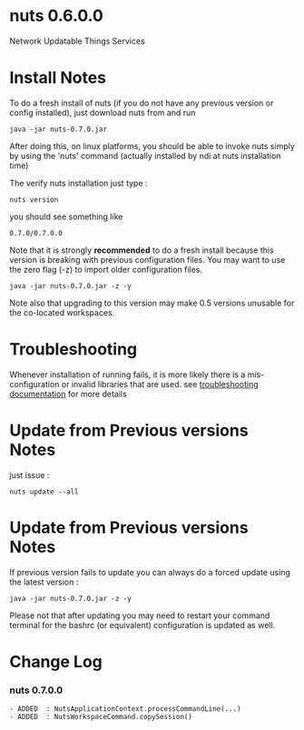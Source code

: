 # nuts 0.6.0.0
Network Updatable Things Services

# Install Notes
To do a fresh install of nuts (if you do not have any previous version or config installed), just download nuts from and run

```
java -jar nuts-0.7.0.jar
```
After doing this, on linux platforms, you should be able to invoke nuts simply by using the 'nuts' command 
(actually installed by ndi at nuts installation time)

The verify nuts installation just type :
```
nuts version
```
you should see something like
```
0.7.0/0.7.0.0
```

Note that it is strongly **recommended** to do a fresh install because this version is breaking with previous configuration files. 
You may want to use the zero flag (-z) to import older configuration files.

```
java -jar nuts-0.7.0.jar -z -y
```

Note also that upgrading to this version may make 0.5 versions unusable for the co-located workspaces.

# Troubleshooting
Whenever installation of running fails, it is more likely there is a mis-configuration or invalid libraries that are used. 
see [troubleshooting documentation](../troubleshooting.md) for more details


# Update from Previous versions Notes
just issue :  
```
nuts update --all
```

# Update from Previous versions Notes
If previous version fails to update you can always do a forced update using the latest version :  
```
java -jar nuts-0.7.0.jar -z -y
```

Please not that after updating you may need to restart your command terminal for the bashrc (or equivalent) configuration is updated as well.

# Change Log
### nuts 0.7.0.0
    - ADDED  : NutsApplicationContext.processCommandLine(...)
    - ADDED  : NutsWorkspaceCommand.copySession()